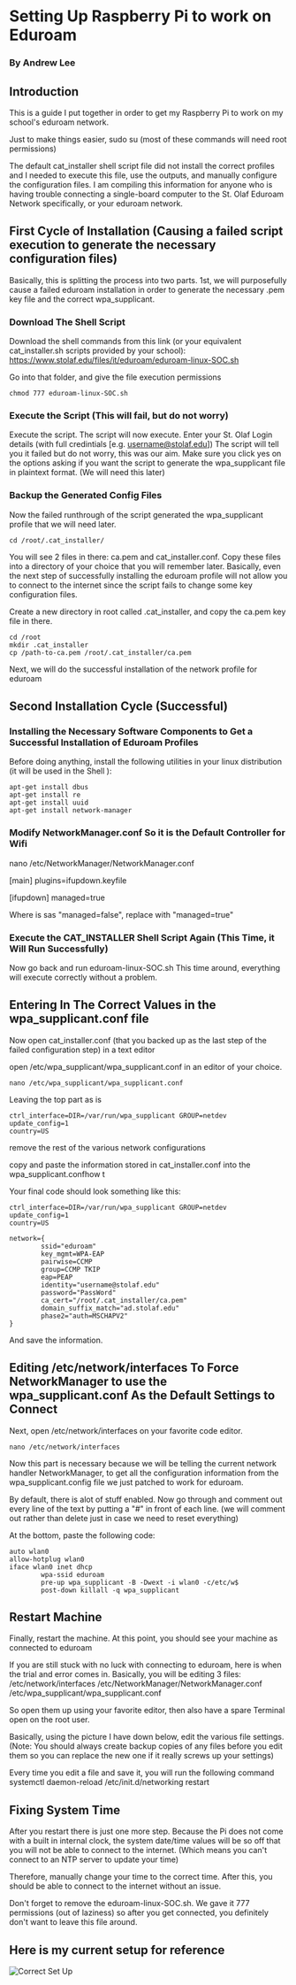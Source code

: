 # Setting Up Raspberry Pi to work on Eduroam

### By Andrew Lee


## Introduction
This is a guide I put together in order to get my Raspberry Pi to work on my school's eduroam network.

Just to make things easier,
    sudo su
(most of these commands will need root permissions)

The default cat_installer shell script file did not install the correct profiles and I needed to execute this file, use the outputs, and manually configure the configuration files. I am compiling this information for anyone who is having trouble connecting a single-board computer to the St. Olaf Eduroam Network specifically, or your eduroam network.


## First Cycle of Installation (Causing a failed script execution to generate the necessary configuration files)

Basically, this is splitting the process into two parts. 1st, we will purposefully cause a failed eduroam installation in order to generate the necessary .pem key file and the correct wpa_supplicant.

### Download The Shell Script
Download the shell commands from this link (or your equivalent cat_installer.sh scripts provided by your school): 
https://www.stolaf.edu/files/it/eduroam/eduroam-linux-SOC.sh

Go into that folder, and give the file execution permissions

    chmod 777 eduroam-linux-SOC.sh

### Execute the Script (This will fail, but do not worry)

Execute the script.
The script will now execute. Enter your St. Olaf Login details (with full credintials [e.g. username@stolaf.edu])
The script will tell you it failed but do not worry, this was our aim.
Make sure you click yes on the options asking if you want the script to generate the wpa_supplicant file in plaintext format. (We will need this later)



### Backup the Generated Config Files

Now the failed runthrough of the script generated the wpa_supplicant profile that we will need later.

    cd /root/.cat_installer/

You will see 2 files in there: ca.pem and cat_installer.conf. Copy these files into a directory of your choice that you will remember later. Basically, even the next step of successfully installing the eduroam profile will not allow you to connect to the internet since the script fails to change some key configuration files.

Create a new directory in root called .cat_installer, and copy the ca.pem key file in there.

    cd /root
    mkdir .cat_installer
    cp /path-to-ca.pem /root/.cat_installer/ca.pem


Next, we will do the successful installation of the network profile for eduroam



## Second Installation Cycle (Successful)

### Installing the Necessary Software Components to Get a Successful Installation of Eduroam Profiles

Before doing anything, install the following utilities in your linux distribution (it will be used in the Shell ):

    apt-get install dbus
    apt-get install re
    apt-get install uuid
    apt-get install network-manager

### Modify NetworkManager.conf So it is the Default Controller for Wifi

   nano /etc/NetworkManager/NetworkManager.conf

   [main]
   plugins=ifupdown.keyfile

   [ifupdown]
   managed=true

Where is sas "managed=false", replace with "managed=true"


### Execute the CAT_INSTALLER Shell Script Again (This Time, it Will Run Successfully)

Now go back and run eduroam-linux-SOC.sh
This time around, everything will execute correctly without a problem.

## Entering In The Correct Values in the wpa_supplicant.conf file

Now open cat_installer.conf (that you backed up as the last step of the failed configuration step) in a text editor

open /etc/wpa_supplicant/wpa_supplicant.conf in an editor of your choice.

    nano /etc/wpa_supplicant/wpa_supplicant.conf

Leaving the top part as is

    ctrl_interface=DIR=/var/run/wpa_supplicant GROUP=netdev
    update_config=1
    country=US

remove the rest of the various network configurations

copy and paste the information stored in cat_installer.conf into the wpa_supplicant.confhow t

Your final code should look something like this:

    ctrl_interface=DIR=/var/run/wpa_supplicant GROUP=netdev
    update_config=1
    country=US

    network={
            ssid="eduroam"
            key_mgmt=WPA-EAP
            pairwise=CCMP
            group=CCMP TKIP
            eap=PEAP
            identity="username@stolaf.edu"
            password="PassWord"
            ca_cert="/root/.cat_installer/ca.pem"
            domain_suffix_match="ad.stolaf.edu"
            phase2="auth=MSCHAPV2"
    }

And save the information.

## Editing /etc/network/interfaces To Force NetworkManager to use the wpa_supplicant.conf As the Default Settings to Connect

Next, open /etc/network/interfaces on your favorite code editor.

    nano /etc/network/interfaces

Now this part is necessary because we will be telling the current network handler NetworkManager, to get all the configuration information from the wpa_supplicant.config file we just patched to work for eduroam.

By default, there is alot of stuff enabled.
Now go through and comment out every line of the text by putting a "#" in front of each line. (we will comment out rather than delete just in case we need to reset everything)

At the bottom, paste the following code:

    auto wlan0
    allow-hotplug wlan0
    iface wlan0 inet dhcp
            wpa-ssid eduroam
            pre-up wpa_supplicant -B -Dwext -i wlan0 -c/etc/w$
            post-down killall -q wpa_supplicant

## Restart Machine

Finally, restart the machine. At this point, you should see your machine as connected to eduroam

If you are still stuck with no luck with connecting to eduroam, here is when the trial and error comes in. Basically, you will be editing 3 files:
    /etc/network/interfaces
    /etc/NetworkManager/NetworkManager.conf
    /etc/wpa_supplicant/wpa_supplicant.conf

So open them up using your favorite editor, then also have a spare Terminal open on the root user.

Basically, using the picture I have down below, edit the various file settings. (Note: You should always create backup copies of any files before you edit them so you can replace the new one if it really screws up your settings)

Every time you edit a file and save it, you will run the following command
    systemctl daemon-reload
    /etc/init.d/networking restart

## Fixing System Time

After you restart there is just one more step. Because the Pi does not come with a built in internal clock, the system date/time values will be so off that you will not be able to connect to the internet. (Which means you can't connect to an NTP server to update your time)

Therefore, manually change your time to the correct time. After this, you should be able to connect to the internet without an issue.

Don't forget to remove the eduroam-linux-SOC.sh. We gave it 777 permissions (out of laziness) so after you get connected, you definitely don't want to leave this file around.


## Here is my current setup for reference
![Correct Set Up](assets/Confi.png)
